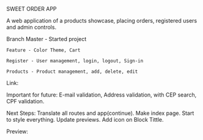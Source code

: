 SWEET ORDER APP

A web application of a products showcase, placing orders, registered users and admin controls.

Branch 
    Master - Started project
    
    Feature - Color Theme, Cart

    Register - User management, login, logout, Sign-in

    Products - Product management, add, delete, edit


Link:

Important for future: E-mail validation, Address validation, with CEP search, CPF validation.


Next Steps: Translate all routes and app(continue). Make index page. Start to style everything. Update previews. Add icon on Block Tittle.


Preview:

